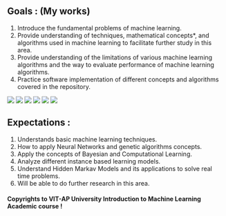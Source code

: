 ## Goals : (My works)
1. Introduce the fundamental problems of machine learning.
2. Provide understanding of techniques, mathematical concepts*, and algorithms used in machine learning to facilitate further study in this area.
3. Provide understanding of the limitations of various machine learning algorithms and the way to evaluate performance of machine learning algorithms.
4. Practice software implementation of different concepts and algorithms covered in the repository.

<img src="https://img.shields.io/badge/Python-FFD43B?style=for-the-badge&logo=python&logoColor=darkgreen"/> <img src="https://img.shields.io/badge/scikit_learn-F7931E?style=for-the-badge&logo=scikit-learn&logoColor=white"/> <img src="https://img.shields.io/badge/Pandas-2C2D72?style=for-the-badge&logo=pandas&logoColor=white"/> <img src="https://img.shields.io/badge/Numpy-777BB4?style=for-the-badge&logo=numpy&logoColor=white"/> <img src="https://img.shields.io/badge/Jupyter-F37626.svg?&style=for-the-badge&logo=Jupyter&logoColor=white"/> <img src="https://img.shields.io/badge/Colab-F9AB00?style=for-the-badge&logo=googlecolab&color=525252"/>  


## Expectations :
1. Understands basic machine learning techniques.
2. How to apply Neural Networks and genetic algorithms concepts.
3. Apply the concepts of Bayesian and Computational Learning.
4. Analyze different instance based learning models.
5. Understand Hidden Markav Models and its applications to solve real time problems.
6. Will be able to do further research in this area.

#### Copyrights to VIT-AP University Introduction to Machine Learning Academic course !
